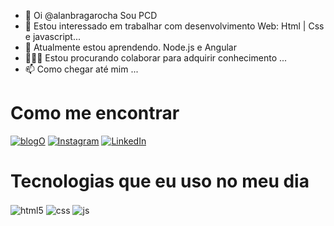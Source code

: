 - 👋 Oi  @alanbragarocha Sou PCD
- 👀 Estou interessado em trabalhar com desenvolvimento Web: Html | Css e javascript...
- 🌱 Atualmente estou aprendendo. Node.js e Angular
- 👨🏻‍💼 Estou procurando colaborar para adquirir conhecimento ...
- 📫 Como chegar até mim ...

<h1>Como me encontrar</h1>

[![blogO](https://img.shields.io/badge/Facebook-1877F2?style=for-the-badge&logo=facebook&logoColor=white)](https://www.facebook.com/alanbragarocha1)
[![Instagram](https://img.shields.io/badge/Instagram-E4405F?style=for-the-badge&logo=instagram&logoColor=white)](https://www.instagram.com/alanbragarocha/)
[![LinkedIn](https://img.shields.io/badge/LinkedIn-0077B5?style=for-the-badge&logo=linkedin&logoColor=white)](https://www.linkedin.com/in/alan-daumas-braga-rocha-pcd-50ab8927a/)

<h1>Tecnologias que eu uso no meu dia</h1>

<div style="display: inline_block">
  <img align="center" alt="html5" src="https://img.shields.io/badge/HTML5-E34F26?style=for-the-badge&logo=html5&logoColor=white" />
  <img align="center" alt="css" src="https://img.shields.io/badge/CSS3-1572B6?style=for-the-badge&logo=css3&logoColor=white" />
  <img align="center" alt="js" src="https://img.shields.io/badge/JavaScript-F7DF1E?style=for-the-badge&logo=javascript&logoColor=black" />
